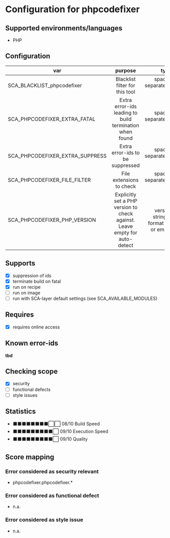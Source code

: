 # Configuration for phpcodefixer

## Supported environments/languages

* PHP

## Configuration

| var | purpose | type | default |
| ------------- |:-------------:| -----:| -----:
| SCA_BLACKLIST_phpcodefixer | Blacklist filter for this tool | space-separated-list | ""
| SCA_PHPCODEFIXER_EXTRA_FATAL | Extra error-ids leading to build termination when found | space-separated-list | "":
| SCA_PHPCODEFIXER_EXTRA_SUPPRESS | Extra error-ids to be suppressed | space-separated-list | ""
| SCA_PHPCODEFIXER_FILE_FILTER | File extensions to check | space-separated-list | ".php"
| SCA_PHPCODEFIXER_PHP_VERSION | Explicitly set a PHP version to check against. Leave empty for auto-detect | version string in format x.y or empty | ""

## Supports

- [x] suppression of ids
- [x] terminate build on fatal
- [x] run on recipe
- [ ] run on image
- [ ] run with SCA-layer default settings (see SCA_AVAILABLE_MODULES)

## Requires

- [x] requires online access

## Known error-ids

__tbd__

## Checking scope

- [x] security
- [ ] functional defects
- [ ] style issues

## Statistics

 - ⬛⬛⬛⬛⬛⬛⬛⬛⬜⬜ 08/10 Build Speed
 - ⬛⬛⬛⬛⬛⬛⬛⬛⬛⬜ 09/10 Execution Speed
 - ⬛⬛⬛⬛⬛⬛⬛⬛⬛⬜ 09/10 Quality

## Score mapping

### Error considered as security relevant

* phpcodefixer.phpcodefixer.*

### Error considered as functional defect

* n.a.

### Error considered as style issue

* n.a.
